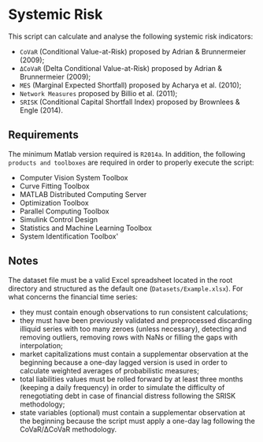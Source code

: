 # Systemic Risk

This script can calculate and analyse the following systemic risk indicators:
* `CoVaR` (Conditional Value-at-Risk) proposed by Adrian & Brunnermeier (2009);
* `ΔCoVaR` (Delta Conditional Value-at-Risk) proposed by Adrian & Brunnermeier (2009);
* `MES` (Marginal Expected Shortfall) proposed by Acharya et al. (2010);
* `Network Measures` proposed by Billio et al. (2011);
* `SRISK` (Conditional Capital Shortfall Index) proposed by Brownlees & Engle (2014).

## Requirements

The minimum Matlab version required is `R2014a`. In addition, the following `products and toolboxes` are required in order to properly execute the script:
* Computer Vision System Toolbox
* Curve Fitting Toolbox
* MATLAB Distributed Computing Server
* Optimization Toolbox
* Parallel Computing Toolbox
* Simulink Control Design
* Statistics and Machine Learning Toolbox
* System Identification Toolbox'

## Notes

The dataset file must be a valid Excel spreadsheet located in the root directory and structured as the default one (`Datasets/Example.xlsx`). For what concerns the financial time series:
* they must contain enough observations to run consistent calculations;
* they must have been previously validated and preprocessed discarding illiquid series with too many zeroes (unless necessary), detecting and removing outliers, removing rows with NaNs or filling the gaps with interpolation;
* market capitalizations must contain a supplementar observation at the beginning because a one-day lagged version is used in order to calculate weighted averages of probabilistic measures;
* total liabilities values must be rolled forward by at least three months (keeping a daily frequency) in order to simulate the difficulty of renegotiating debt in case of financial distress following the SRISK methodology;
* state variables (optional) must contain a supplementar observation at the beginning because the script must apply a one-day lag following the CoVaR/ΔCoVaR methodology.
